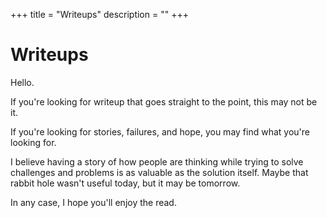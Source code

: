 +++
title = "Writeups"
description = ""
+++

# Writeups

Hello.

If you're looking for writeup that goes straight to the point, this may not be it.

If you're looking for stories, failures, and hope, you may find what you're looking for.

I believe having a story of how people are thinking while trying to solve challenges and problems is as valuable as the solution itself. Maybe that rabbit hole wasn't useful today, but it may be tomorrow.

In any case, I hope you'll enjoy the read.